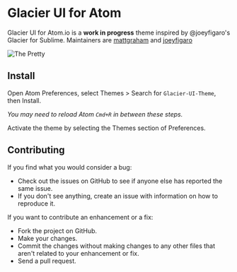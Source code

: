 # Glacier UI for Atom

Glacier UI for Atom.io is a **work in progress** theme inspired by @joeyfigaro's Glacier for Sublime. Maintainers are [mattgraham](http://github.com/mattgraham) and [joeyfigaro](http://github.com/joeyfigaro)

![The Pretty](http://f.cl.ly/items/0W3P3p3s1U1D0H152x1R/Screen%20Shot%202014-04-03%20at%206.17.17%20PM.png)

## Install

Open Atom Preferences, select Themes > Search for `Glacier-UI-Theme`,
then Install.

*You may need to reload Atom `Cmd+R` in between these steps.*

Activate the theme by selecting the Themes section of Preferences.

## Contributing

If you find what you would consider a bug:

- Check out the issues on GitHub to see if anyone else has reported the same issue.
- If you don't see anything, create an issue with information on how to reproduce it.

If you want to contribute an enhancement or a fix:

- Fork the project on GitHub.
- Make your changes.
- Commit the changes without making changes to any other files that aren't related to your enhancement or fix.
- Send a pull request. 
